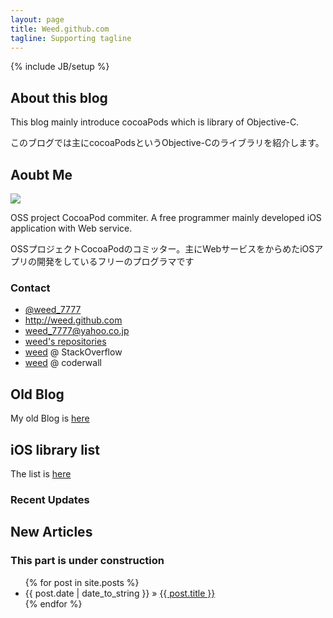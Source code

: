 ```yaml
---
layout: page
title: Weed.github.com
tagline: Supporting tagline
---
```

{% include JB/setup %}

## About this blog

This blog mainly introduce cocoaPods which is library of Objective-C.

このブログでは主にcocoaPodsというObjective-Cのライブラリを紹介します。

## Aoubt Me

![](http://farm9.staticflickr.com/8308/7976472200_f63eff2f59_o.jpg)

OSS project CocoaPod commiter. A free programmer mainly developed iOS application with Web service.

OSSプロジェクトCocoaPodのコミッター。主にWebサービスをからめたiOSアプリの開発をしているフリーのプログラマです

### Contact

- [@weed_7777](https://twitter.com/weed_7777)
- <http://weed.github.com>
- weed_7777@yahoo.co.jp
- [weed's repositories](https://github.com/weed)
- [weed](http://stackoverflow.com/users/1530020/weed) @ StackOverflow
- [weed](http://coderwall.com/weed) @ coderwall

<!-- You also need to place a container where you'd like the Coderwall badges to render. -->
<section class="coderwall" data-coderwall-username="weed" data-coderwall-orientation="horizontal"></section>

## Old Blog

My old Blog is [here](http://weed.cocolog-nifty.com/wzero3es)

## iOS library list

The list is [here](https://github.com/weed/CocoaPods_selected/blob/master/pods.md)

### Recent Updates

<script src='http://gitlive.com/githublive.min.js'></script>
<script>var GithubPush = {num_old:5,nodes:['weed/CocoaPods_selected']}</script>
<div id='commits'></div>

## New Articles
### This part is under construction

<ul class="posts">
  {% for post in site.posts %}
    <li><span>{{ post.date | date_to_string }}</span> &raquo; <a href="{{ BASE_PATH }}{{ post.url }}">{{ post.title }}</a></li>
  {% endfor %}
</ul>